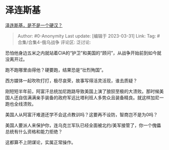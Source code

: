 # 泽连斯基
[泽连斯基，是不是一个硬汉？](https://www.zhihu.com/question/577473737/answer/2961619081)

> Author: #0-Anonymity
> Last update: [编辑于 2023-03-31]
> Link:
> Tag: #合集/合集4-俄乌战争
> 评论区:
> 泛讨论:

恐怕他身边五米之内就站着CIA的“护卫”和美国的“顾问”，从战争开始前到如今就没离开过。

跑不跑哪里由得他？硬要跑，结果恐是“壮烈殉国”。

西方媒体一起吹吹打打，极尽哀荣，故事写得活灵活现，谁去质疑？

刚短短半年前，阿富汗总统加尼跑路导致美国上演了狼狈至极的大溃败。那时候美国人还自信满满亲手装备的政府军远比塔利班人多势众且装备精良。就这样加尼一跑也全线溃败。

美国人从阿富汗难道还学不会这点教训吗？这要再不设防，智商岂不是为0吗？

美国人要派人来保护你，连乌克兰军队已经全面被北约/美军接管了，你一个傀儡总统有什么资格和能力拒绝？

这都算不上阴谋论，实属正常操作。

